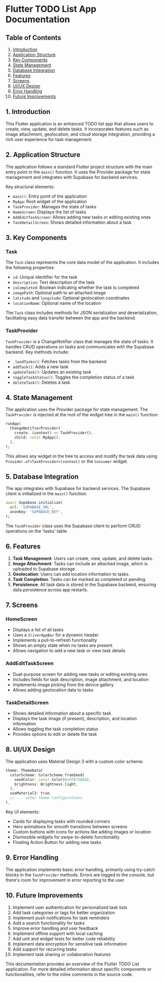 # Flutter TODO List App Documentation

## Table of Contents
1. [Introduction](#introduction)
2. [Application Structure](#application-structure)
3. [Key Components](#key-components)
4. [State Management](#state-management)
5. [Database Integration](#database-integration)
6. [Features](#features)
7. [Screens](#screens)
8. [UI/UX Design](#uiux-design)
9. [Error Handling](#error-handling)
10. [Future Improvements](#future-improvements)

## 1. Introduction

This Flutter application is an enhanced TODO list app that allows users to create, view, update, and delete tasks. It incorporates features such as image attachment, geolocation, and cloud storage integration, providing a rich user experience for task management.

## 2. Application Structure

The application follows a standard Flutter project structure with the main entry point in the `main()` function. It uses the Provider package for state management and integrates with Supabase for backend services.

Key structural elements:
- `main()`: Entry point of the application
- `MyApp`: Root widget of the application
- `TaskProvider`: Manages the state of tasks
- `HomeScreen`: Displays the list of tasks
- `AddEditTaskScreen`: Allows adding new tasks or editing existing ones
- `TaskDetailScreen`: Shows detailed information about a task

## 3. Key Components

### Task
The `Task` class represents the core data model of the application. It includes the following properties:
- `id`: Unique identifier for the task
- `description`: Text description of the task
- `isCompleted`: Boolean indicating whether the task is completed
- `imagePath`: Optional path to an attached image
- `latitude` and `longitude`: Optional geolocation coordinates
- `locationName`: Optional name of the location

The `Task` class includes methods for JSON serialization and deserialization, facilitating easy data transfer between the app and the backend.

### TaskProvider
`TaskProvider` is a ChangeNotifier class that manages the state of tasks. It handles CRUD operations on tasks and communicates with the Supabase backend. Key methods include:
- `_loadTasks()`: Fetches tasks from the backend
- `addTask()`: Adds a new task
- `updateTask()`: Updates an existing task
- `toggleTaskStatus()`: Toggles the completion status of a task
- `deleteTask()`: Deletes a task

## 4. State Management

The application uses the Provider package for state management. The `TaskProvider` is injected at the root of the widget tree in the `main()` function:

```dart
runApp(
  ChangeNotifierProvider(
    create: (context) => TaskProvider(),
    child: const MyApp(),
  ),
);
```

This allows any widget in the tree to access and modify the task data using `Provider.of<TaskProvider>(context)` or the `Consumer` widget.

## 5. Database Integration

The app integrates with Supabase for backend services. The Supabase client is initialized in the `main()` function:

```dart
await Supabase.initialize(
  url: 'SUPABASE_URL',
  anonKey: 'SUPABASE_KEY',
);
```

The `TaskProvider` class uses the Supabase client to perform CRUD operations on the 'tasks' table.

## 6. Features

1. **Task Management**: Users can create, view, update, and delete tasks.
2. **Image Attachment**: Tasks can include an attached image, which is uploaded to Supabase storage.
3. **Geolocation**: Users can add location information to tasks.
4. **Task Completion**: Tasks can be marked as completed or pending.
5. **Persistence**: All task data is stored in the Supabase backend, ensuring data persistence across app restarts.

## 7. Screens

### HomeScreen
- Displays a list of all tasks
- Uses a `SliverAppBar` for a dynamic header
- Implements a pull-to-refresh functionality
- Shows an empty state when no tasks are present
- Allows navigation to add a new task or view task details

### AddEditTaskScreen
- Dual-purpose screen for adding new tasks or editing existing ones
- Includes fields for task description, image attachment, and location
- Implements image picking from the device gallery
- Allows adding geolocation data to tasks

### TaskDetailScreen
- Shows detailed information about a specific task
- Displays the task image (if present), description, and location information
- Allows toggling the task completion status
- Provides options to edit or delete the task

## 8. UI/UX Design

The application uses Material Design 3 with a custom color scheme:

```dart
theme: ThemeData(
  colorScheme: ColorScheme.fromSeed(
    seedColor: const Color(0xFF6750A4),
    brightness: Brightness.light,
  ),
  useMaterial3: true,
  // ... other theme configurations
),
```

Key UI elements:
- Cards for displaying tasks with rounded corners
- Hero animations for smooth transitions between screens
- Custom buttons with icons for actions like adding images or location
- Dismissible widgets for swipe-to-delete functionality
- Floating Action Button for adding new tasks

## 9. Error Handling

The application implements basic error handling, primarily using try-catch blocks in the `TaskProvider` methods. Errors are logged to the console, but there's room for improvement in error reporting to the user.

## 10. Future Improvements

1. Implement user authentication for personalized task lists
2. Add task categories or tags for better organization
3. Implement push notifications for task reminders
4. Add a search functionality for tasks
5. Improve error handling and user feedback
6. Implement offline support with local caching
7. Add unit and widget tests for better code reliability
8. Implement data encryption for sensitive task information
9. Add support for recurring tasks
10. Implement task sharing or collaboration features

This documentation provides an overview of the Flutter TODO List application. For more detailed information about specific components or functionalities, refer to the inline comments in the source code.
